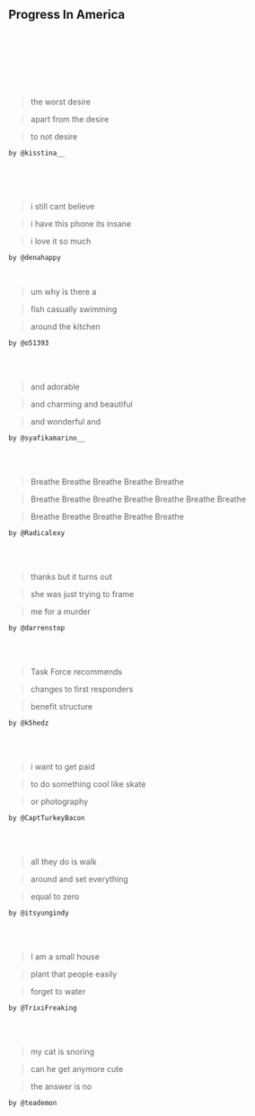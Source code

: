  Progress In America
-----------------
<br />
<br />
<br />
<br />
<br />
<br />

> the worst desire

> apart from the desire

> to not desire

    by @kisstina__

<br />
<br />
<br />

> i still cant believe

> i have this phone its insane

> i love it so much

    by @denahappy

<br />


> um why is there a

> fish casually swimming

> around the kitchen

    by @o51393

<br />
<br />

> and adorable

> and charming and beautiful

> and wonderful and

    by @syafikamarino__

<br />
<br />

> Breathe Breathe Breathe Breathe Breathe

> Breathe Breathe Breathe Breathe Breathe Breathe Breathe

> Breathe Breathe Breathe Breathe Breathe

    by @Radicalexy

<br />
<br />

> thanks but it turns out

> she was just trying to frame

> me for a murder

    by @darrenstop

<br />
<br />

> Task Force recommends

> changes to first responders

> benefit structure

    by @k5hedz

<br />
<br />

> i want to get paid

> to do something cool like skate

> or photography

    by @CaptTurkeyBacon

<br />
<br />

> all they do is walk

> around and set everything

> equal to zero

    by @itsyungindy

<br />
<br />

> I am a small house

> plant that people easily

> forget to water

    by @TrixiFreaking

<br />
<br />

> my cat is snoring

> can he get anymore cute

> the answer is no

    by @teademon
